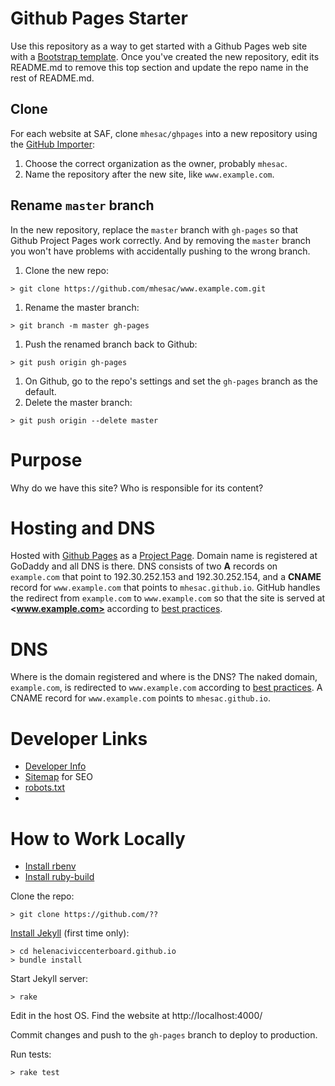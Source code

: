 # Github Pages Starter

Use this repository as a way to get started with a Github Pages web site with a [Bootstrap template](http://mhesac.github.io/ghpages/). Once you've created the new repository, edit its README.md to remove this top section and update the repo name in the rest of README.md.

## Clone

For each website at SAF, clone `mhesac/ghpages` into a new repository using the [GitHub Importer](https://import.github.com/new/?import_url=https://github.com/mhesac/ghpages/):

1. Choose the correct organization as the owner, probably `mhesac`.
1. Name the repository after the new site, like `www.example.com`.

## Rename `master` branch

In the new repository, replace the `master` branch with `gh-pages` so that Github Project Pages work correctly. And by removing the `master` branch you won't have problems with accidentally pushing to the wrong branch.

1. Clone the new repo:
```
> git clone https://github.com/mhesac/www.example.com.git
```
1. Rename the master branch:
```
> git branch -m master gh-pages
```
1. Push the renamed branch back to Github:
```
> git push origin gh-pages
```
1. On Github, go to the repo's settings and set the `gh-pages` branch as the default.
1. Delete the master branch:
```
> git push origin --delete master
```

<!-- delete everything from here up once in your new repository -->

# Purpose

Why do we have this site? Who is responsible for its content?

# Hosting and DNS

Hosted with [Github Pages](https://pages.github.com/) as a [Project Page](https://help.github.com/articles/user-organization-and-project-pages/#project-pages). Domain name is registered at GoDaddy and all DNS is there. DNS consists of two **A** records on `example.com` that point to 192.30.252.153 and 192.30.252.154, and a **CNAME** record for `www.example.com` that points to `mhesac.github.io`. GitHub handles the redirect from `example.com` to `www.example.com` so that the site is served at **<www.example.com>** according to [best practices](https://help.github.com/articles/about-custom-domains-for-github-pages-sites/).

# DNS

Where is the domain registered and where is the DNS? The naked domain, `example.com`, is redirected to `www.example.com` according to [best practices](https://help.github.com/articles/about-custom-domains-for-github-pages-sites/). A CNAME record for `www.example.com` points to `mhesac.github.io`.

# Developer Links

- [Developer Info](http://www.smartaboutcollege.org/info/)
- [Sitemap](http://www.smartaboutcollege.org/sitemap.xml) for SEO
- [robots.txt](http://www.smartaboutcollege.org/robots.txt)
-
# How to Work Locally

* [Install rbenv](https://github.com/rbenv/rbenv#installation)
* [Install ruby-build](https://github.com/rbenv/ruby-build#installation)

Clone the repo:
```
> git clone https://github.com/??
```

[Install Jekyll](https://help.github.com/articles/using-jekyll-with-pages/) (first time only):
```
> cd helenaciviccenterboard.github.io
> bundle install
```

Start Jekyll server:
```
> rake
```

Edit in the host OS. Find the website at http://localhost:4000/

Commit changes and push to the `gh-pages` branch to deploy to production.

Run tests:

```
> rake test
```
